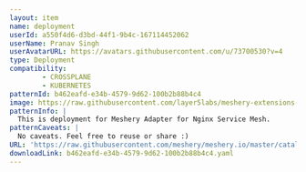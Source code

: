 ```yaml
---
layout: item
name: deployment
userId: a550f4d6-d3bd-44f1-9b4c-167114452062
userName: Pranav Singh
userAvatarURL: https://avatars.githubusercontent.com/u/73700530?v=4
type: Deployment
compatibility: 
        - CROSSPLANE
        - KUBERNETES
patternId: b462eafd-e34b-4579-9d62-100b2b88b4c4
image: https://raw.githubusercontent.com/layer5labs/meshery-extensions-packages/master/action-assets/design-assets/b462eafd-e34b-4579-9d62-100b2b88b4c4.png
patternInfo: |
  This is deployment for Meshery Adapter for Nginx Service Mesh.
patternCaveats: |
  No caveats. Feel free to reuse or share :)
URL: 'https://raw.githubusercontent.com/meshery/meshery.io/master/catalog/b462eafd-e34b-4579-9d62-100b2b88b4c4.yaml'
downloadLink: b462eafd-e34b-4579-9d62-100b2b88b4c4.yaml
---
```

